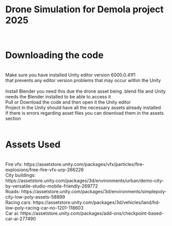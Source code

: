 # **Drone Simulation for Demola project 2025**
<br/>

# **Downloading the code**
<br/>
Make sure you have installed Unity editor version 6000.0.41f1 <br/>
that prevents any editor version problems that may occur within the Unity<br/>
<br/>
Install Blender you need this due the drone asset being .blend file and Unity needs the Blender installed to be able to access it
<br/>
Pull or Download the code and then open it the Unity editor <br/>
Project in the Unity should have all the necessary assets already installed<br/>
If there is errors regarding asset files you can download them in the assets section<br/>
<br/>

# **Assets Used**
<br/>
Fire vfx: https://assetstore.unity.com/packages/vfx/particles/fire-explosions/free-fire-vfx-urp-266226 <br/>
City buildings: https://assetstore.unity.com/packages/3d/environments/urban/demo-city-by-versatile-studio-mobile-friendly-269772 <br/>
Roads: https://assetstore.unity.com/packages/3d/environments/simplepoly-city-low-poly-assets-58899 <br/>
Racing cars: https://assetstore.unity.com/packages/3d/vehicles/land/hd-low-poly-racing-car-no-1201-118603 <br/>
Car ai: https://assetstore.unity.com/packages/add-ons/checkpoint-based-car-ai-277490 <br/>

